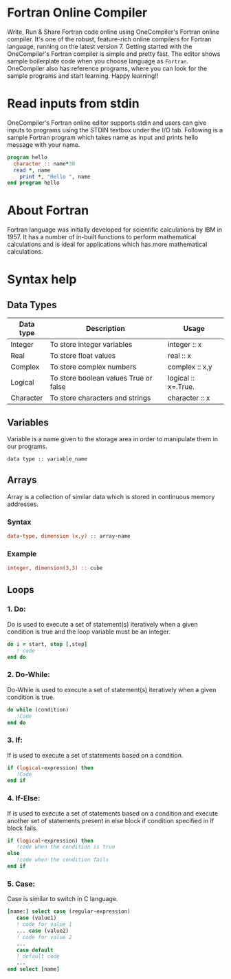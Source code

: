 # Fortran Online Compiler

Write, Run & Share Fortran code online using OneCompiler's Fortran online compiler. It's one of the robust, feature-rich online compilers for Fortran language, running on the latest version 7. Getting started with the OneCompiler's Fortran compiler is simple and pretty fast. The editor shows sample boilerplate code when you choose language as `Fortran`. OneCompiler also has reference programs, where you can look for the sample programs and start learning. Happy learning!!

# Read inputs from stdin

OneCompiler's Fortran online editor supports stdin and users can give inputs to programs using the STDIN textbox under the I/O tab. Following is a sample Fortran program which takes name as input and prints hello message with your name.

```fortran
program hello
  character :: name*30
  read *, name
	print *, "Hello ", name
end program hello
```

# About Fortran

Fortran language was initially developed for scientific calculations by IBM in 1957. It has a number of in-built functions to perform mathematical calculations and is ideal for applications which has more mathematical calculations. 

# Syntax help

## Data Types

| Data type | Description | Usage|
|-----|-----|-----|
|Integer | To store integer variables|integer :: x|
|Real | To store float values | real :: x|
|Complex | To store complex numbers| complex :: x,y|
|Logical | To store boolean values True or false| logical :: x=.True.|logical :: x = .FALSE.| 
|Character| To store characters and strings | character :: x|

## Variables

Variable is a name given to the storage area in order to manipulate them in our programs.

```
data type :: variable_name
```

## Arrays

Array is a collection of similar data which is stored in continuous memory addresses.

### Syntax

```fortran
data-type, dimension (x,y) :: array-name
```

### Example
```fortran
integer, dimension(3,3) :: cube
```


## Loops

### 1. Do:

Do is used to execute a set of statement(s) iteratively when a given condition is true and the loop variable must be an integer.

```fortran
do i = start, stop [,step]    
   ! code
end do
```

### 2. Do-While:

Do-While is used to execute a set of statement(s) iteratively  when a given condition is true.

```fortran
do while (condition) 
   !Code
end do
```

### 3. If:

If is used to execute a set of statements based on a condition.

```fortran
if (logical-expression) then      
   !Code  
end if
```

### 4. If-Else:

If is used to execute a set of statements based on a condition and execute another set of statements present in else block if condition specified in If block fails.

```fortran
if (logical-expression) then     
   !code when the condition is true
else
   !code when the condition fails
end if
```

### 5. Case:

Case is similar to switch in C language. 

```fortran
[name:] select case (regular-expression) 
   case (value1)          
   ! code for value 1          
   ... case (value2)           
   ! code for value 2           
   ...       
   case default          
   ! default code          
   ...   
end select [name]
```

